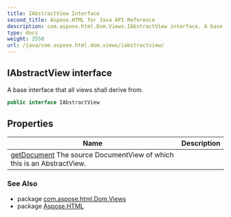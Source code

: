 ```yaml
---
title: IAbstractView Interface
second_title: Aspose.HTML for Java API Reference
description: com.aspose.html.Dom.Views.IAbstractView interface. A base interface that all views shall derive from
type: docs
weight: 2550
url: /java/com.aspose.html.dom.views/iabstractview/
---
```

## IAbstractView interface

A base interface that all views shall derive from.

```java
public interface IAbstractView
```

## Properties

| Name | Description |
| --- | --- |
| [getDocument](../../com.aspose.html.dom.views/iabstractview/document/) The source DocumentView of which this is an AbstractView. |

### See Also

* package [com.aspose.html.Dom.Views](../../com.aspose.html.dom.views/)
* package [Aspose.HTML](../../)
